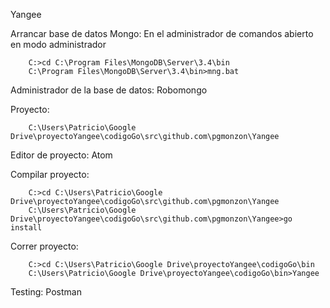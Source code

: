 Yangee

Arrancar base de datos Mongo: En el administrador de comandos abierto en modo administrador

		C:>cd C:\Program Files\MongoDB\Server\3.4\bin
		C:\Program Files\MongoDB\Server\3.4\bin>mng.bat

Administrador de la base de datos: Robomongo

Proyecto:

		C:\Users\Patricio\Google Drive\proyectoYangee\codigoGo\src\github.com\pgmonzon\Yangee

Editor de proyecto: Atom

Compilar proyecto:

		C:>cd C:\Users\Patricio\Google Drive\proyectoYangee\codigoGo\src\github.com\pgmonzon\Yangee
		C:\Users\Patricio\Google Drive\proyectoYangee\codigoGo\src\github.com\pgmonzon\Yangee>go install

Correr proyecto:

		C:>cd C:\Users\Patricio\Google Drive\proyectoYangee\codigoGo\bin
		C:\Users\Patricio\Google Drive\proyectoYangee\codigoGo\bin>Yangee

Testing: Postman
